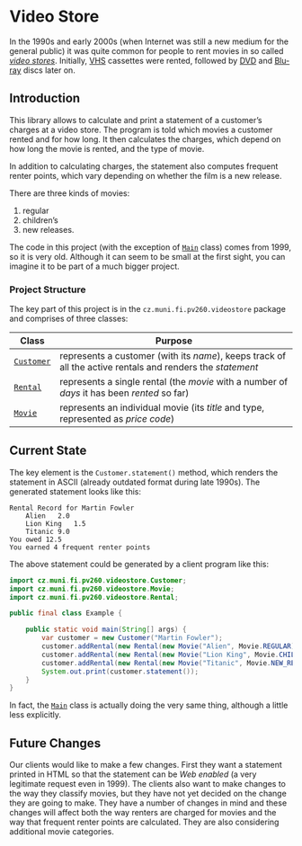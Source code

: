 Video Store
===========

In the 1990s and early 2000s (when Internet was still a new medium for the general public)
it was quite common for people to rent movies in so called _[video stores][vs]_.
Initially, [VHS][VHS] cassettes were rented, followed by [DVD][DVD] and [Blu-ray][BR] discs later on.

Introduction
------------
This library allows to calculate and print a statement of a customer’s charges at a video store.
The program is told which movies a customer rented and for how long. It then calculates the charges,
which depend on how long the movie is rented, and the type of movie.

In addition to calculating charges, the statement also computes frequent renter points, which vary
depending on whether the film is a new release.

There are three kinds of movies:
1. regular
2. children’s
3. new releases.

The code in this project (with the exception of [`Main`][1] class) comes from 1999, so it is very old.
Although it can seem to be small at the first sight, you can imagine it to be part of a much bigger project.

### Project Structure
The key part of this project is in the `cz.muni.fi.pv260.videostore` package and comprises of three classes:

| Class           | Purpose |
| -----           | ------- |
| [`Customer`][2] | represents a customer (with its _name_), keeps track of all the active rentals and renders the _statement_ |
| [`Rental`][3]   | represents a single rental (the _movie_ with a number of _days_ it has been _rented_ so far) |
| [`Movie`][4]    | represents an individual movie (its _title_ and type, represented as _price code_) |

Current State
-------------
The key element is the `Customer.statement()` method, which renders the statement in ASCII (already outdated
format during late 1990s). The generated statement looks like this:
```text
Rental Record for Martin Fowler
	Alien	2.0
	Lion King	1.5
	Titanic	9.0
You owed 12.5
You earned 4 frequent renter points
```

The above statement could be generated by a client program like this:
```java
import cz.muni.fi.pv260.videostore.Customer;
import cz.muni.fi.pv260.videostore.Movie;
import cz.muni.fi.pv260.videostore.Rental;

public final class Example {

    public static void main(String[] args) {
        var customer = new Customer("Martin Fowler");
        customer.addRental(new Rental(new Movie("Alien", Movie.REGULAR), 1));
        customer.addRental(new Rental(new Movie("Lion King", Movie.CHILDRENS), 2));
        customer.addRental(new Rental(new Movie("Titanic", Movie.NEW_RELEASE), 3));
        System.out.print(customer.statement());
    }
}
```
In fact, the [`Main`][1] class is actually doing the very same thing, although a little less explicitly.

Future Changes
--------------
Our clients would like to make a few changes. First they want a statement printed in HTML so that the statement
can be _Web enabled_ (a very legitimate request even in 1999). The clients also want to make changes to the way
they classify movies, but they have not yet decided on the change they are going to make. They have a number of changes
in mind and these changes will affect both the way renters are charged for movies and the way that frequent renter points
are calculated. They are also considering additional movie categories.

[vs]: https://en.wikipedia.org/wiki/Video_store
[VHS]: https://en.wikipedia.org/wiki/VHS (Video Home System)
[DVD]: https://en.wikipedia.org/wiki/DVD (Digital Video Disc)
[BR]: https://en.wikipedia.org/wiki/Blu-ray

[1]: src/main/java/Main.java
[2]: src/main/java/cz/muni/fi/pv260/videostore/Customer.java
[3]: src/main/java/cz/muni/fi/pv260/videostore/Rental.java
[4]: src/main/java/cz/muni/fi/pv260/videostore/Movie.java
